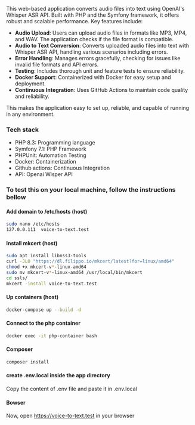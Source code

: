 This web-based application converts audio files into text using OpenAI's Whisper ASR API. Built with PHP and the Symfony framework, it offers robust and scalable performance. Key features include:

- **Audio Upload**: Users can upload audio files in formats like MP3, MP4, and WAV. The application checks if the file format is compatible.
- **Audio to Text Conversion**: Converts uploaded audio files into text with Whisper ASR API, handling various scenarios including errors.
- **Error Handling**: Manages errors gracefully, checking for issues like invalid file formats and API errors.
- **Testing**: Includes thorough unit and feature tests to ensure reliability.
- **Docker Support**: Containerized with Docker for easy setup and deployment.
- **Continuous Integration**: Uses GitHub Actions to maintain code quality and reliability.

This makes the application easy to set up, reliable, and capable of running in any environment.
### Tech stack

- PHP 8.3: Programming language
- Symfony 7.1: PHP Framework
- PHPUnit: Automation Testing
- Docker: Containerization
- Github actions: Continuous Integration
- API: Openai Wisper API

### To test this on your local machine, follow the instructions bellow

#### Add domain to /etc/hosts (host)

```bash
sudo nano /etc/hosts
127.0.0.111  voice-to-text.test
```

#### Install mkcert (host)

```bash
sudo apt install libnss3-tools
curl -JLO "https://dl.filippo.io/mkcert/latest?for=linux/amd64"
chmod +x mkcert-v*-linux-amd64
sudo mv mkcert-v*-linux-amd64 /usr/local/bin/mkcert
cd ssls/
mkcert -install voice-to-text.test
```

#### Up containers (host)

```bash
docker-compose up --build -d
```
#### Connect to the php container

```bash
docker exec -it php-container bash
```
#### Composer

```bash
composer install
```
#### create .env.local inside the app directory

Copy the content of .env file and paste it in .env.local

#### Bowser

Now, open https://voice-to-text.test in your browser
